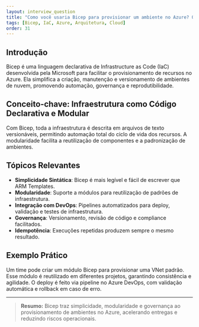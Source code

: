 ```yaml
---
layout: interview_question
title: "Como você usaria Bicep para provisionar um ambiente no Azure? Quais as vantagens dessa abordagem?"
tags: [Bicep, IaC, Azure, Arquitetura, Cloud]
order: 31
---
```


## Introdução

Bicep é uma linguagem declarativa de Infrastructure as Code (IaC) desenvolvida pela Microsoft para facilitar o provisionamento de recursos no Azure. Ela simplifica a criação, manutenção e versionamento de ambientes de nuvem, promovendo automação, governança e reprodutibilidade.

## Conceito-chave: Infraestrutura como Código Declarativa e Modular

Com Bicep, toda a infraestrutura é descrita em arquivos de texto versionáveis, permitindo automação total do ciclo de vida dos recursos. A modularidade facilita a reutilização de componentes e a padronização de ambientes.

## Tópicos Relevantes

- **Simplicidade Sintática**: Bicep é mais legível e fácil de escrever que ARM Templates.
- **Modularidade**: Suporte a módulos para reutilização de padrões de infraestrutura.
- **Integração com DevOps**: Pipelines automatizados para deploy, validação e testes de infraestrutura.
- **Governança**: Versionamento, revisão de código e compliance facilitados.
- **Idempotência**: Execuções repetidas produzem sempre o mesmo resultado.

## Exemplo Prático

Um time pode criar um módulo Bicep para provisionar uma VNet padrão. Esse módulo é reutilizado em diferentes projetos, garantindo consistência e agilidade. O deploy é feito via pipeline no Azure DevOps, com validação automática e rollback em caso de erro.

---

> **Resumo:** Bicep traz simplicidade, modularidade e governança ao provisionamento de ambientes no Azure, acelerando entregas e reduzindo riscos operacionais.
